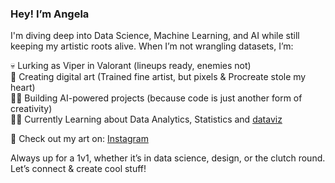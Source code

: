 ### Hey! I’m Angela
I'm diving deep into Data Science, Machine Learning, and AI while still keeping my artistic roots alive. When I’m not wrangling datasets, I’m:

💀 Lurking as Viper in Valorant (lineups ready, enemies not)<br/>
🎨 Creating digital art (Trained fine artist, but pixels & Procreate stole my heart)<br/>
👩‍💻 Building AI-powered projects (because code is just another form of creativity)<br/>
👩‍💻 Currently Learning about Data Analytics, Statistics and [dataviz](https://pudding.cool/2024/03/teenagers/)

🔗 Check out my art on: [Instagram](https://www.instagram.com/accidentallyangela/?hl=en)

Always up for a 1v1, whether it’s in data science, design, or the clutch round. Let’s connect & create cool stuff! 
